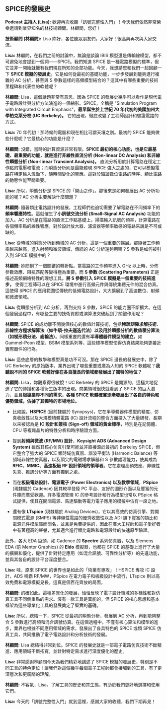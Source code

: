 SPICE的發展史
---

**Podcast 主持人 (Lisa):** 歡迎再次收聽「訊號完整性入門」！今天我們依然非常榮幸邀請到業界知名的林技術顧問。林顧問，您好！

**技術顧問 (林顧問):** Lisa 妳好，各位聽眾朋友們，大家好！很高興再次與大家交流。

**Lisa:** 林顧問，在我們之前的討論中，無論是談論 IBIS 模型還是傳輸線模型，都不可避免地會提到一個詞——SPICE。我們知道 SPICE 是一種電路模擬的標準，但它並非一開始就擁有我們現在所知的全部功能。今天，我想請您和我們一起回顧一下 **SPICE 模擬的發展史**。它是如何從最初的基礎功能，一步步發展到能夠進行複雜的 AC 分析，甚至與 S 參數這樣的高頻模型結合的？這其中有哪些重要的技術里程碑和代表性的軟體呢？

**林顧問:** Lisa，這個話題非常有意思，因為 SPICE 的發展史幾乎可以看作是現代電子電路設計與分析方法演進的一個縮影。SPICE，全稱是 "Simulation Program with Integrated Circuit Emphasis"，**最早誕生於上世紀 70 年代初的美國加州大學柏克萊分校 (UC Berkeley)。** 它的出現，徹底改變了工程師設計和驗證電路的方式。

**Lisa:** 70 年代初！那時候的電腦和現在相比可謂天壤之別。最初的 SPICE 能夠做些什麼呢？它最核心的功能是什麼？

**林顧問:** 沒錯，當時的計算資源非常有限。**SPICE 最初的核心功能，也是它最基礎、最重要的功能，就是進行非線性直流分析 (Non-linear DC Analysis) 和非線性瞬態分析 (Non-linear Transient Analysis)。** 直流分析用於計算電路在穩定工作點的電壓和電流；而瞬態分析則是最能體現 SPICE 強大之處的，它可以模擬電路在特定輸入激勵下，隨時間變化的響應。這對於驗證數位電路的時序、類比電路的動態性能至關重要。

**Lisa:** 所以，瞬態分析是 SPICE 的「開山之作」。那後來是如何發展出 AC 分析功能的呢？AC 分析主要解決什麼問題？

**林顧問:** 隨著類比電路設計的發展，工程師們也迫切需要了解電路在不同頻率下的**頻率響應特性**。這就催生了**小訊號交流分析 (Small-Signal AC Analysis)** 功能的加入。AC 分析是在電路的直流工作點基礎上，掃描輸入訊號的頻率，計算電路在各個頻率點的線性響應，對於設計放大器、濾波器等頻率敏感的電路來說是不可或缺的。

**Lisa:** 從時域的瞬態分析到頻域的 AC 分析，這是一個重要的擴展。那隨著工作頻率越來越高，進入射頻和微波領域，傳統的 AC 分析還夠用嗎？S 參數是如何被引入到 SPICE 模擬中的？

**林顧問:** 妳問到了一個關鍵的轉折點。當電路的工作頻率進入 GHz 以上時，分佈參數效應、阻抗匹配等變得極為重要。而 **S 參數 (Scattering Parameters)** 正是描述高頻網絡特性的理想工具。**將 S 參數引入 SPICE 模擬是一個重要的技術進步，** 使得工程師可以在 SPICE 環境中進行高頻元件與傳統集總元件的混合仿真。這使得 SPICE 的應用範圍從傳統的低頻電路設計，大大擴展到了高速數位、射頻和微波領域。

**Lisa:** 從瞬態分析到 AC 分析，再到支持 S 參數，SPICE 的能力圈不斷擴大。在這個發展過程中，有哪些主要的技術貢獻或演算法突破起到了關鍵作用呢？

**林顧問:** SPICE 的成功離不開幾個核心的數值計算技術，包括**稀疏矩陣求解技術**、**非線性方程求解算法（如牛頓-拉夫遜迭代法）**以及用於瞬態分析的**數值積分算法（如梯形積分法、齒輪法）**。同樣重要的還有**半導體器件模型的建立**，如 Gummel-Poon 模型、BSIM 模型系列等，這些標準模型使得仿真結果能夠更接近實際器件的行為。

**Lisa:** 這些底層的數學和模型真是功不可沒。那在 SPICE 漫長的發展史中，除了 UC Berkeley 的原始版本，業界出現了哪些重要或廣為人知的 SPICE 軟體呢？**我聽說不同的 SPICE 軟體好像在各自擅長的領域都發展出了獨特的地位？**

**林顧問:** Lisa，妳觀察得很敏銳！UC Berkeley 的 SPICE 是開源的，這極大地促進了它的傳播和各種衍生版本的出現。商業領域很快就看到了 SPICE 的巨大潛力，並且**根據業界不同的需求，各種 SPICE 軟體確實逐漸發展出了各自的特色和優勢領域，佔據了其獨特的市場地位。**

- 比如說，**HSPICE** (目前隸屬於 Synopsys)，它在半導體器件模型的精度、仿真收斂性以及大規模積體電路 (IC) 設計流程的整合方面投入了大量研發，長期以來被認為是 **IC 設計和簽核 (Sign-off) 領域的黃金標準**，特別是在記憶體、CPU 等複雜晶片的特性分析和時序驗證方面。

- 提到**射頻與微波 (RF/MW) 設計**，**Keysight ADS (Advanced Design System)** 雖然其核心仿真引擎可能並非直接源於最初的 Berkeley SPICE，但它整合了強大的 SPICE 類時域仿真器、諧波平衡法 (Harmonic Balance) 等頻域非線性仿真器，以及頂尖的電磁場求解器和 S 參數處理能力，使其成為 **RFIC、MMIC、高速板級 RF 設計領域的領導者**。它在處理高頻效應、非線性失真、雜訊分析等方面有獨到之處。

- 而在**板級電路設計、電源電子 (Power Electronics) 以及教學領域**，**PSpice** (現隸屬於 Cadence) 因其較早登陸 PC 平台、友好的圖形介面以及豐富的元件庫而廣受歡迎。許多電源管理 IC 的參考設計和行為模型也常以 PSpice 格式提供，使其在開關電源、馬達驅動等電力電子應用的模擬中佔有一席之地。

- 還有像 **LTspice** (現隸屬於 Analog Devices)，它以其高效的仿真引擎、對開關模式電源 (SMPS) 等非線性電路的優秀收斂性以及 ADI 旗下豐富的類比和電源元件模型庫而聞名，並且是免費提供的，因此在廣大工程師和電子愛好者中有著極高的聲譽，尤其適合進行類比電路和電源設計的快速原型驗證。

此外，各大 EDA 巨頭，如 Cadence 的 **Spectre** 系列仿真器，以及 Siemens EDA (前 Mentor Graphics) 的 **Eldo** 模擬器，也都在 SPICE 的基礎上進行了大量的擴展和優化，提供了針對特定應用（如混合訊號、可靠性分析等）的先進功能，並與其各自的設計平台深度整合。

**Lisa:** 哇，原來 SPICE 的世界也是如此的「術業有專攻」！HSPICE 專攻 IC 設計，ADS 稱霸 RF/MW，PSpice 在電力電子和板級設計中流行，LTspice 則以高效免費和電源模擬見長。這真是個百花齊放的局面。

**林顧問:** 的確如此。這種差異化的發展，恰恰反映了電子設計領域的多樣性和對仿真工具不同側重點的需求。沒有一款工具是萬能的，但 SPICE 的核心思想和基本框架為這些專業化工具的發展奠定了堅實的基礎。

**Lisa:** 所以，總結一下，SPICE 從最初的瞬態分析，發展到 AC 分析，再到能夠整合 S 參數進行高頻和混合訊號仿真。在這個過程中，不僅有核心算法和模型的進步，業界也根據不同應用領域的需求，發展出了各具特色的 SPICE 或類 SPICE 仿真工具，共同推動了電子電路設計和分析技術的發展。

**林顧問:** Lisa 總結得非常到位。SPICE 的發展史就是一部電子電路仿真技術不斷精進、應用領域不斷拓寬，並針對特定需求進行深度優化的歷史。

**Lisa:** 非常感謝林顧問今天為我們精彩地講述了 SPICE 模擬的發展史，特別是不同工具的特色定位！讓我們對這個幾乎每個電子工程師都會接觸到的工具，有了更深層次和更廣闊的理解。

**林顧問:** 不客氣，Lisa。了解工具的歷史和其生態，有助於我們更好地選擇和使用它們。

**Lisa:** 今天的「訊號完整性入門」就到這裡，感謝大家的收聽，我們下期再見！

